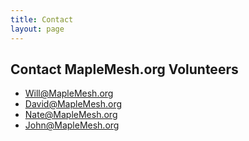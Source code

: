 ```yaml
---
title: Contact
layout: page
---
```

## Contact MapleMesh.org Volunteers
* Will@MapleMesh.org
* David@MapleMesh.org
* Nate@MapleMesh.org
* John@MapleMesh.org
